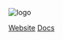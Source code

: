 
![logo](https://raw.githubusercontent.com/azohra/strapped/master/img/logo-white.png)

[Website](https://strapped.sh)
[Docs](README.md)
